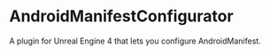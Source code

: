 # AndroidManifestConfigurator
A plugin for Unreal Engine 4 that lets you configure AndroidManifest.
